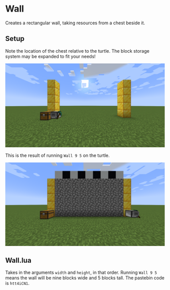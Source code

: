# Wall

Creates a rectangular wall, taking resources from a chest beside it.

## Setup

Note the location of the chest relative to the turtle. The block storage system may be expanded to fit your needs!

![reference image 1](w1.png)

This is the result of running `Wall 9 5` on the turtle.

![reference image 2](w2.png)

## Wall.lua

Takes in the arguments `width` and `height`, in that order.
Running `Wall 9 5` means the wall will be nine blocks wide and 5 blocks tall.
The pastebin code is `htt4iCN1`.
